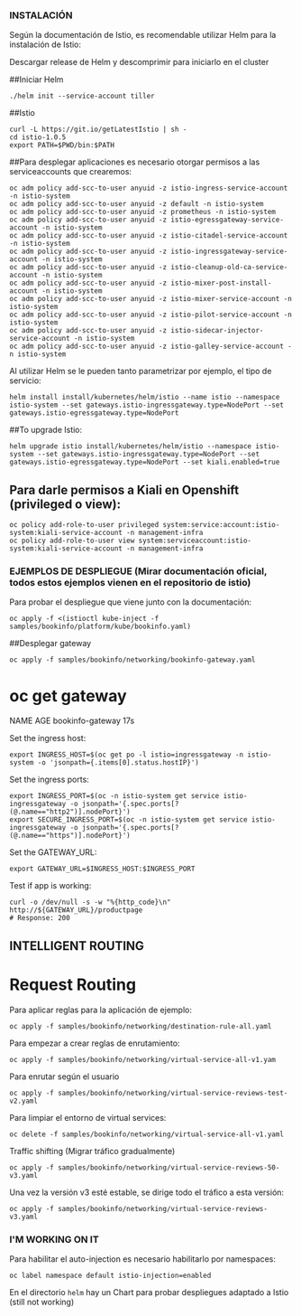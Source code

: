### INSTALACIÓN
Según la documentación de Istio, es recomendable utilizar Helm para la instalación de Istio:

Descargar release de Helm y descomprimir para iniciarlo en el cluster

##Iniciar Helm
```
./helm init --service-account tiller
```

##Istio
```
curl -L https://git.io/getLatestIstio | sh -
cd istio-1.0.5
export PATH=$PWD/bin:$PATH
```



##Para desplegar aplicaciones es necesario otorgar permisos a las serviceaccounts que crearemos:
```
oc adm policy add-scc-to-user anyuid -z istio-ingress-service-account -n istio-system
oc adm policy add-scc-to-user anyuid -z default -n istio-system
oc adm policy add-scc-to-user anyuid -z prometheus -n istio-system
oc adm policy add-scc-to-user anyuid -z istio-egressgateway-service-account -n istio-system
oc adm policy add-scc-to-user anyuid -z istio-citadel-service-account -n istio-system
oc adm policy add-scc-to-user anyuid -z istio-ingressgateway-service-account -n istio-system
oc adm policy add-scc-to-user anyuid -z istio-cleanup-old-ca-service-account -n istio-system
oc adm policy add-scc-to-user anyuid -z istio-mixer-post-install-account -n istio-system
oc adm policy add-scc-to-user anyuid -z istio-mixer-service-account -n istio-system
oc adm policy add-scc-to-user anyuid -z istio-pilot-service-account -n istio-system
oc adm policy add-scc-to-user anyuid -z istio-sidecar-injector-service-account -n istio-system
oc adm policy add-scc-to-user anyuid -z istio-galley-service-account -n istio-system
```


Al utilizar Helm se le pueden tanto parametrizar por ejemplo, el tipo de servicio:
```
helm install install/kubernetes/helm/istio --name istio --namespace istio-system --set gateways.istio-ingressgateway.type=NodePort --set gateways.istio-egressgateway.type=NodePort
```


##To upgrade Istio:
```
helm upgrade istio install/kubernetes/helm/istio --namespace istio-system --set gateways.istio-ingressgateway.type=NodePort --set gateways.istio-egressgateway.type=NodePort --set kiali.enabled=true
```

## Para darle permisos a Kiali en Openshift (privileged o view):
```
oc policy add-role-to-user privileged system:service:account:istio-system:kiali-service-account -n management-infra
oc policy add-role-to-user view system:serviceaccount:istio-system:kiali-service-account -n management-infra
```


### EJEMPLOS DE DESPLIEGUE (Mirar documentación oficial, todos estos ejemplos vienen en el repositorio de istio)

Para probar el despliegue que viene junto con la documentación:
```
oc apply -f <(istioctl kube-inject -f samples/bookinfo/platform/kube/bookinfo.yaml)
```

##Desplegar gateway
```
oc apply -f samples/bookinfo/networking/bookinfo-gateway.yaml
```

# oc get gateway
NAME               AGE
bookinfo-gateway   17s


Set the ingress host:
```
export INGRESS_HOST=$(oc get po -l istio=ingressgateway -n istio-system -o 'jsonpath={.items[0].status.hostIP}')
```
Set the ingress ports:
```
export INGRESS_PORT=$(oc -n istio-system get service istio-ingressgateway -o jsonpath='{.spec.ports[?(@.name=="http2")].nodePort}')
export SECURE_INGRESS_PORT=$(oc -n istio-system get service istio-ingressgateway -o jsonpath='{.spec.ports[?(@.name=="https")].nodePort}')
```

Set the GATEWAY_URL:
```
export GATEWAY_URL=$INGRESS_HOST:$INGRESS_PORT
```
Test if app is working:
```
curl -o /dev/null -s -w "%{http_code}\n" http://${GATEWAY_URL}/productpage
# Response: 200
```


## INTELLIGENT ROUTING

# Request Routing

Para aplicar reglas para la aplicación de ejemplo:
```
oc apply -f samples/bookinfo/networking/destination-rule-all.yaml
```

Para empezar a crear reglas de enrutamiento:
```
oc apply -f samples/bookinfo/networking/virtual-service-all-v1.yam
```

Para enrutar según el usuario
```
oc apply -f samples/bookinfo/networking/virtual-service-reviews-test-v2.yaml
```

Para limpiar el entorno de virtual services:
```
oc delete -f samples/bookinfo/networking/virtual-service-all-v1.yaml
```


Traffic shifting (Migrar tráfico gradualmente)
```
oc apply -f samples/bookinfo/networking/virtual-service-reviews-50-v3.yaml
```

Una vez la versión v3 esté estable, se dirige todo el tráfico a esta versión:
```
oc apply -f samples/bookinfo/networking/virtual-service-reviews-v3.yaml
```

### I'M WORKING ON IT

Para habilitar el auto-injection es necesario habilitarlo por namespaces:
```
oc label namespace default istio-injection=enabled
```

En el directorio `helm` hay un Chart para probar despliegues adaptado a Istio (still not working)
